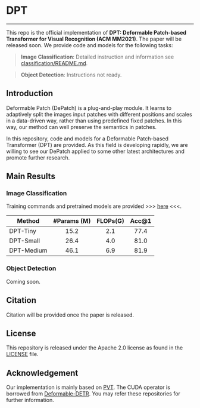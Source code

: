 # DPT
--------
This repo is the official implementation of **DPT: Deformable Patch-based Transformer for Visual Recognition (ACM MM2021)**. The paper will be released soon. We provide code and models for the following tasks:

> **Image Classification**: Detailed instruction and information see [classification/README.md](classification/README.md).

> **Object Detection**: Instructions not ready.

## Introduction

Deformable Patch (DePatch) is a plug-and-play module. It learns to adaptively split the images input patches with different positions and scales in a data-driven way, rather than using predefined fixed patches. In this way, our method can well preserve the semantics in patches.

In this repository, code and models for a Deformable Patch-based Transformer (DPT) are provided. As this field is developing rapidly, we are willing to see our DePatch applied to some other latest architectures and promote further research.

## Main Results

### Image Classification

Training commands and pretrained models are provided >>> [here](classification) <<<.

| Method     | #Params (M) | FLOPs(G) | Acc@1 |
|------------|:-----------:|:--------:|:-----:|
| DPT-Tiny   |    15.2     |   2.1    | 77.4  |
| DPT-Small  |    26.4     |   4.0    | 81.0  |
| DPT-Medium |    46.1     |   6.9    | 81.9  |

### Object Detection
Coming soon.

## Citation
Citation will be provided once the paper is released.

## License
This repository is released under the Apache 2.0 license as found in the [LICENSE](LICENSE) file.

## Acknowledgement
Our implementation is mainly based on [PVT](https://github.com/whai362/PVT). The CUDA operator is borrowed from [Deformable-DETR](https://github.com/fundamentalvision/Deformable-DETR). You may refer these repositories for further information.
